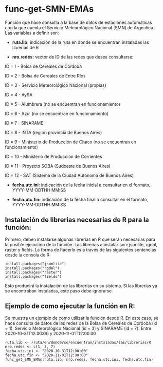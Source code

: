 # func-get-SMN-EMAs

Función que hace consulta a la base de datos de estaciones automáticas con la que cuenta el Servicio Meteorológico Nacional (SMN) de Argentina. Las variables a definir son:

* **ruta.lib:** indicación de la ruta en donde se encuentran instaladas las librerías de R

* **nro.redes:** vector de ID de las redes que desea consultarse:

ID = 1 - Bolsa de Cereales de Córdoba

ID = 2 - Bolsa de Cereales de Entre Ríos

ID = 3 - Servicio Meteorológico Nacional (propias)

ID = 4 - AySA

ID = 5 - Alumbrera (no se encuentran en funcionamiento)

ID = 6 - Azul (no se encuentran en funcionamiento)

ID = 7 - SINARAME

ID = 8 - INTA (región provincia de Buenos Aires)

ID = 9 - Ministerio de Producción de Chaco (no se encuentran en funcionamiento)

ID = 10 - Ministerio de Producción de Corrientes

ID = 11 - Proyecto SOBA (Sudoeste de Buenos Aires)

ID = 12 - SAT (Sistema de la Ciudad Autónoma de Buenos Aires)
  
* **fecha.utc.ini:** indicación de la fecha inicial a consultar en el formato, YYYY-MM-DDTHH:MM:SS

* **fecha.utc.fin:** indicación de la fecha final a consultar en el formato, YYYY-MM-DDTHH:MM:SS

## Instalación de librerías necesarias de R para la función:
Primero, deben instalarse algunas librerías en R que serán necesarias para la posible ejecución de la función.
Las librerías a instalar son: jsonlite, rgdal, raster y fields. La forma de hacerlo es a través de las siguientes
sentencias desde la consola de R:
```
install.packages("jsonlite")
install.packages("rgdal")
install.packages("raster")
install.packages("fields")
```
Esto producirá la instalación de las librerías en su sistema. Si las librerías ya se encontraban instaladas, este paso
debe ignorarse.

## Ejemplo de como ejecutar la función en R:
Se muestra un ejemplo de como utilizar la función desde R. En este caso, se hace
consulta de datos de las redes de la Bolsa de Cereales de Córdoba (id = 1), Servicio
Meteorológico Nacional (id = 3) y SINARAME (id = 7). Entre 2020-10-31T12:00:00 y 2020-11-01T12:00:00
```
ruta.lib <- /ruta/en/donde/se/encuentran/instaladas/las/librerias/R
nro.redes <- c(1, 3, 7)
fecha.utc.ini <- "2020-10-31T12:00:00"
fecha.utc.fin <- "2020-11-01T12:00:00"
func_get_SMN_EMAs(ruta.lib, nro.redes, fecha.utc.ini, fecha.utc.fin)
```


